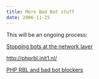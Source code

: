 ```yaml
---
title: More Bad Bot stuff
date: 2006-11-25
---
```

This will be an ongoing process:

<a href="http://developer.spikesource.com/wiki/index.php/Stopping_bots_in_apache_at_the_network_layer">Stopping bots at the network layer</a>

<a href="http://phprbl.init1.nl/">http://phprbl.init1.nl/</a>

<a href="http://www.docunext.com/blog/?p=8">PHP RBL and bad bot blockers</a>

